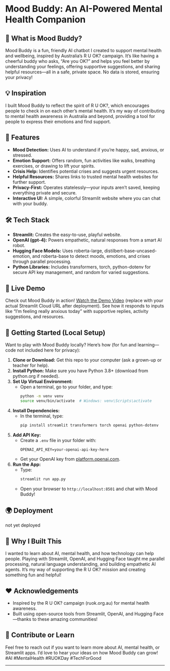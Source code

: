 # Mood Buddy: An AI-Powered Mental Health Companion

## 🌟 What is Mood Buddy?
Mood Buddy is a fun, friendly AI chatbot I created to support mental health and wellbeing, inspired by Australia’s R U OK? campaign. It’s like having a cheerful buddy who asks, “Are you OK?” and helps you feel better by understanding your feelings, offering supportive suggestions, and sharing helpful resources—all in a safe, private space. No data is stored, ensuring your privacy!

## 💡 Inspiration
I built Mood Buddy to reflect the spirit of R U OK?, which encourages people to check in on each other’s mental health. It’s my way of contributing to mental health awareness in Australia and beyond, providing a tool for people to express their emotions and find support.

## 🚀 Features
- **Mood Detection:** Uses AI to understand if you’re happy, sad, anxious, or stressed.
- **Emotion Support:** Offers random, fun activities like walks, breathing exercises, or drawing to lift your spirits.
- **Crisis Help:** Identifies potential crises and suggests urgent resources.
- **Helpful Resources:** Shares links to trusted mental health websites for further support.
- **Privacy-First:** Operates statelessly—your inputs aren’t saved, keeping everything private and secure.
- **Interactive UI:** A simple, colorful Streamlit website where you can chat with your buddy.

## 🛠 Tech Stack
- **Streamlit:** Creates the easy-to-use, playful website.
- **OpenAI (gpt-4):** Powers empathetic, natural responses from a smart AI robot.
- **Hugging Face Models:** Uses roberta-large, distilbert-base-uncased-emotion, and roberta-base to detect moods, emotions, and crises through parallel processing.
- **Python Libraries:** Includes transformers, torch, python-dotenv for secure API key management, and random for varied suggestions.

## 📸 Live Demo
Check out Mood Buddy in action! [Watch the Demo Video](https://yourapp.streamlit.app) (replace with your actual Streamlit Cloud URL after deployment). See how it responds to inputs like “I’m feeling really anxious today” with supportive replies, activity suggestions, and resources.

## 🚀 Getting Started (Local Setup)
Want to play with Mood Buddy locally? Here’s how (for fun and learning—code not included here for privacy):

1. **Clone or Download:** Get this repo to your computer (ask a grown-up or teacher for help).
2. **Install Python:** Make sure you have Python 3.8+ (download from python.org if needed).
3. **Set Up Virtual Environment:**
   - Open a terminal, go to your folder, and type:
     ```bash
     python -m venv venv
     source venv/bin/activate  # Windows: venv\Scripts\activate
     ```
4. **Install Dependencies:**
   - In the terminal, type:
     ```bash
     pip install streamlit transformers torch openai python-dotenv
     ```
5. **Add API Key:**
   - Create a `.env` file in your folder with:
     ```
     OPENAI_API_KEY=your-openai-api-key-here
     ```
   - Get your OpenAI key from [platform.openai.com](https://platform.openai.com).
6. **Run the App:**
   - Type:
     ```bash
     streamlit run app.py
     ```
   - Open your browser to `http://localhost:8501` and chat with Mood Buddy!

## 🌍 Deployment
not yet deployed 

## 🎉 Why I Built This
I wanted to learn about AI, mental health, and how technology can help people. Playing with Streamlit, OpenAI, and Hugging Face taught me parallel processing, natural language understanding, and building empathetic AI agents. It’s my way of supporting the R U OK? mission and creating something fun and helpful!

## ❤️ Acknowledgements
- Inspired by the R U OK? campaign (ruok.org.au) for mental health awareness.
- Built using open-source tools from Streamlit, OpenAI, and Hugging Face—thanks to these amazing communities!

## 🚀 Contribute or Learn
Feel free to reach out if you want to learn more about AI, mental health, or Streamlit apps. I’d love to hear your ideas on how Mood Buddy can grow! #AI #MentalHealth #RUOKDay #TechForGood

---

